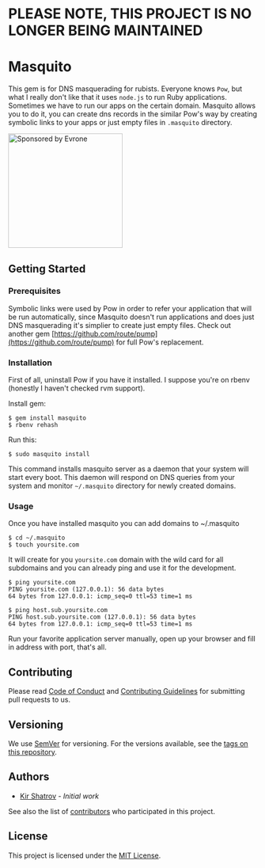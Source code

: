 # PLEASE NOTE, THIS PROJECT IS NO LONGER BEING MAINTAINED
# Masquito

This gem is for DNS masquerading for rubists. Everyone knows `Pow`, but what
I really don't like that it uses `node.js` to run Ruby applications. Sometimes
we have to run our apps on the certain domain. Masquito allows you to do it,
you can create dns records in the similar Pow's way by creating symbolic links
to your apps or just empty files in `.masquito` directory.

<a href="https://evrone.com/?utm_source=github.com">
  <img src="https://evrone.com/logo/evrone-sponsored-logo.png"
       alt="Sponsored by Evrone" width="231">
</a>

## Getting Started

### Prerequisites

Symbolic links were used by Pow in order to refer your application that will be
run automatically, since Masquito doesn't run applications and does just DNS
masquerading it's simplier to create just empty files. Check out another gem
[https://github.com/route/pump](https://github.com/route/pump) for full Pow's
replacement.

### Installation

First of all, uninstall Pow if you have it installed.
I suppose you're on rbenv (honestly I haven't checked rvm support).

Install gem:

    $ gem install masquito
    $ rbenv rehash

Run this:

    $ sudo masquito install

This command installs masquito server as a daemon that your system will start
every boot. This daemon will respond on DNS queries from your system and monitor
`~/.masquito` directory for newly created domains.

### Usage

Once you have installed masquito you can add domains to ~/.masquito

    $ cd ~/.masquito
    $ touch yoursite.com

It will create for you `yoursite.com` domain with the wild card for all
subdomains and you can already ping and use it for the development.

    $ ping yoursite.com
    PING yoursite.com (127.0.0.1): 56 data bytes
    64 bytes from 127.0.0.1: icmp_seq=0 ttl=53 time=1 ms

    $ ping host.sub.yoursite.com
    PING host.sub.yoursite.com (127.0.0.1): 56 data bytes
    64 bytes from 127.0.0.1: icmp_seq=0 ttl=53 time=1 ms

Run your favorite application server manually, open up your browser and fill in
address with port, that's all.

## Contributing

Please read [Code of Conduct](CODE-OF-CONDUCT.md) and [Contributing Guidelines](CONTRIBUTING.md) for submitting pull requests to us.

## Versioning

We use [SemVer](http://semver.org/) for versioning. For the versions available, 
see the [tags on this repository](https://github.com/evrone/masquito/tags). 

## Authors

* [Kir Shatrov](https://github.com/kirs) - *Initial work*

See also the list of [contributors](https://github.com/evrone/masquito/contributors) who participated in this project.

## License

This project is licensed under the [MIT License](LICENSE).
